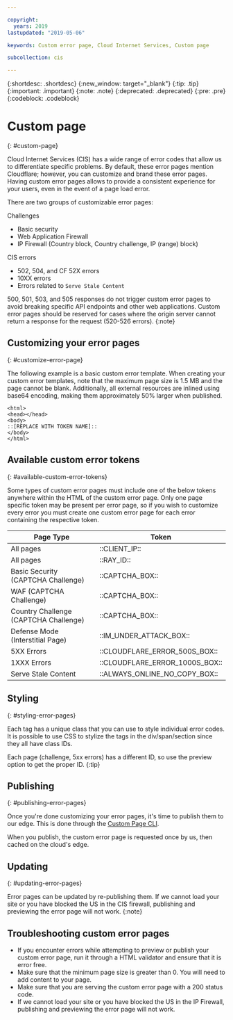 ```yaml
---

copyright:
  years: 2019
lastupdated: "2019-05-06"

keywords: Custom error page, Cloud Internet Services, Custom page

subcollection: cis

---
```


{:shortdesc: .shortdesc}
{:new_window: target="_blank"}
{:tip: .tip}
{:important: .important}
{:note: .note}
{:deprecated: .deprecated}
{:pre: .pre}
{:codeblock: .codeblock}

# Custom page
{: #custom-page}

Cloud Internet Services (CIS) has a wide range of error codes that allow us to differentiate specific problems. By default, these error pages mention Cloudflare; however, you can customize and brand these error pages. Having custom error pages allows to provide a consistent experience for your users, even in the event of a page load error.

There are two groups of customizable error pages:

Challenges
* Basic security
* Web Application Firewall
* IP Firewall (Country block, Country challenge, IP (range) block)

CIS errors
* 502, 504, and CF 52X errors
* 10XX errors
* Errors related to `Serve Stale Content` 

500, 501, 503, and 505 responses do not trigger custom error pages to avoid breaking specific API endpoints and other web applications. Custom error pages should be reserved for cases where the origin server cannot return a response for the request (520-526 errors).
{:note}

## Customizing your error pages
{: #customize-error-page}

The following example is a basic custom error template. When creating your custom error templates, note that the maximum page size is 1.5 MB and the page cannot be blank. Additionally, all external resources are inlined using base64 encoding, making them approximately 50% larger when published.

```
<html>
<head></head>
<body>
::[REPLACE WITH TOKEN NAME]::
</body>
</html>
```

## Available custom error tokens
{: #available-custom-error-tokens}

Some types of custom error pages must include one of the below tokens anywhere within the HTML of the custom error page. Only one page specific token may be present per error page, so if you wish to customize every error you must create one custom error page for each error containing the respective token.

|Page Type |Token |
|------|------|
|All pages |	::CLIENT_IP::|
|All pages | 	::RAY_ID::|
|Basic Security (CAPTCHA Challenge) |	::CAPTCHA_BOX::|
|WAF (CAPTCHA Challenge) |	::CAPTCHA_BOX::|
|Country Challenge (CAPTCHA Challenge) |	::CAPTCHA_BOX::|
|Defense Mode (Interstitial Page) |	::IM_UNDER_ATTACK_BOX::|
|5XX Errors 	|::CLOUDFLARE_ERROR_500S_BOX::|
|1XXX Errors 	|::CLOUDFLARE_ERROR_1000S_BOX::|
|Serve Stale Content |	::ALWAYS_ONLINE_NO_COPY_BOX::|

## Styling
{: #styling-error-pages}

Each tag has a unique class that you can use to style individual error codes. It is possible to use CSS to stylize the tags in the div/span/section since they all have class IDs. 

Each page (challenge, 5xx errors) has a different ID, so use the preview option to get the proper ID.
{:tip}

## Publishing
{: #publishing-error-pages}

Once you're done customizing your error pages, it's time to publish them to our edge. This is done through the [Custom Page CLI](/docs/cis-cli-plugin?topic=cis-cli-plugin-cis-cli-commands#custom-page).

When you publish, the custom error page is requested once by us, then cached on the cloud's edge.

## Updating
{: #updating-error-pages}

Error pages can be updated by re-publishing them. 
If we cannot load your site or you have blocked the US in the CIS firewall, publishing and previewing the error page will not work.
{:note}

## Troubleshooting custom error pages

*  If you encounter errors while attempting to preview or publish your custom error  page, run it through a HTML validator and ensure that it is error free.
*  Make sure that the minimum page size is greater than 0. You will need to add content to your page.
*  Make sure that you are serving the custom error page with a 200 status code.
*  If we cannot load your site or you have blocked the US in the IP Firewall, publishing and previewing the error page will not work.
